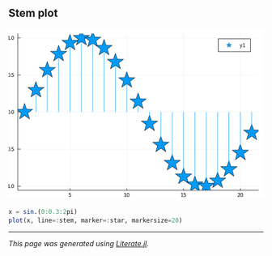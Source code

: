 ## Stem plot

![stem.png](images/stem.png)

```julia
x = sin.(0:0.3:2pi)
plot(x, line=:stem, marker=:star, markersize=20)
```

---

*This page was generated using [Literate.jl](https://github.com/fredrikekre/Literate.jl).*

